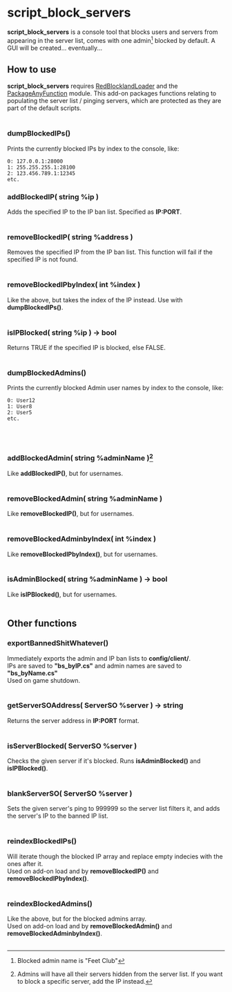 # script_block_servers
**script_block_servers** is a console tool that blocks users and servers from appearing in the server list, comes with one admin[^1] blocked by default. A GUI will be created... eventually...

## How to use
**script_block_servers** requires [RedBlocklandLoader](https://gitlab.com/Eagle517/redblocklandloader) and the [PackageAnyFunction](https://gitlab.com/Queuenard/packageanyfunction) module. This add-on packages functions relating to populating the server list / pinging servers, which are protected as they are part of the default scripts.
<br/><br/>
### dumpBlockedIPs()
Prints the currently blocked IPs by index to the console, like:
```
0: 127.0.0.1:28000
1: 255.255.255.1:28100
2: 123.456.789.1:12345
etc.
```
### addBlockedIP( string %ip )
Adds the specified IP to the IP ban list. Specified as **IP:PORT**.
<br/><br/>
### removeBlockedIP( string %address )
Removes the specified IP from the IP ban list. This function will fail if the specified IP is not found.
<br/><br/>
### removeBlockedIPbyIndex( int %index )
Like the above, but takes the index of the IP instead. Use with **dumpBlockedIPs()**.
<br/><br/>
### isIPBlocked( string %ip ) -> bool
Returns TRUE if the specified IP is blocked, else FALSE.
<br/><br/>
### dumpBlockedAdmins()
Prints the currently blocked Admin user names by index to the console, like:
```
0: User12
1: User8
2: User5
etc.
```
<br/><br/>
### addBlockedAdmin( string %adminName )[^2]
Like **addBlockedIP()**, but for usernames.
<br/><br/>
### removeBlockedAdmin( string %adminName )
Like **removeBlockedIP()**, but for usernames.
<br/><br/>
### removeBlockedAdminbyIndex( int %index )
Like **removeBlockedIPbyIndex()**, but for usernames.
<br/><br/>
### isAdminBlocked( string %adminName ) -> bool
Like **isIPBlocked()**, but for usernames.
<br/><br/>
## Other functions
### exportBannedShitWhatever()
Immediately exports the admin and IP ban lists to **config/client/**.\
IPs are saved to **"bs_byIP.cs"** and admin names are saved to **"bs_byName.cs"**\
Used on game shutdown.
<br/><br/>
### getServerSOAddress( ServerSO %server ) -> string
Returns the server address in **IP:PORT** format.
<br/><br/>
### isServerBlocked( ServerSO %server )
Checks the given server if it's blocked. Runs **isAdminBlocked()** and **isIPBlocked()**.
<br/><br/>
### blankServerSO( ServerSO %server )
Sets the given server's ping to 999999 so the server list filters it, and adds the server's IP to the banned IP list.
<br/><br/>
### reindexBlockedIPs()
Will iterate though the blocked IP array and replace empty indecies with the ones after it.\
Used on add-on load and by **removeBlockedIP()** and **removeBlockedIPbyIndex()**.
<br/><br/>
### reindexBlockedAdmins()
Like the above, but for the blocked admins array.\
Used on add-on load and by **removeBlockedAdmin()** and **removeBlockedAdminbyIndex()**.
<br/><br/>

[^1]: Blocked admin name is "Feet Club"
[^2]: Admins will have all their servers hidden from the server list. If you want to block a specific server, add the IP instead.
